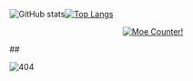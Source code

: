 
![GitHub stats](https://github-readme-stats.vercel.app/api?username=kemomi&show_icons=true&theme=radical)[![Top Langs](https://github-readme-stats.vercel.app/api/top-langs/?username=kemomi&layout=compact)](https://github.com/anuraghazra/github-readme-stats)

<p align="center">
  <a href="https://count.getloli.com" target="_blank">
    <img alt="Moe Counter!" src="https://count.getloli.com/@kemomi.github?name=kemomi.github&theme=booru-lewd&padding=7&offset=0&align=top&scale=1&pixelated=1&darkmode=auto">
  </a>
</p>
##

![404](https://user-images.githubusercontent.com/76780905/222870381-a321b618-3595-46f2-97d4-9e6427fbdf41.gif)
